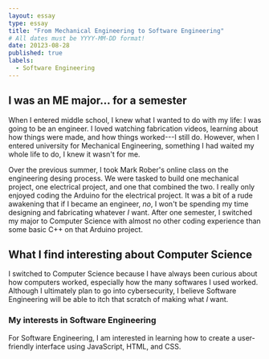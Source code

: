 ```yaml
---
layout: essay
type: essay
title: "From Mechanical Engineering to Software Engineering"
# All dates must be YYYY-MM-DD format!
date: 20123-08-28
published: true
labels:
  - Software Engineering
---
```


## I was an ME major... for a semester

When I entered middle school, I knew what I wanted to do with my life: I was going to be an engineer. I loved watching fabrication videos, learning about how things were made, and how things worked---I still do. However, when I entered university for Mechanical Engineering, something I had waited my whole life to do, I knew it wasn't for me.

Over the previous summer, I took Mark Rober's online class on the engineering desing process. We were tasked to build one mechanical project, one electrical project, and one that combined the two. I really only enjoyed coding the Arduino for the electrical project. It was a bit of a rude awakening that if I became an engineer, _no_, I won't be spending my time designing and fabricating whatever _I_ want. After one semester, I switched my major to Computer Science with almost no other coding experience than some basic C++ on that Arduino project.

## What I find interesting about Computer Science

I switched to Computer Science because I have always been curious about how computers worked, especially how the many softwares I used worked. Although I ultimately plan to go into cybersecurity, I believe Software Engineering will be able to itch that scratch of making what _I_ want.

### My interests in Software Engineering

For Software Engineering, I am interested in learning how to create a user-friendly interface using JavaScript, HTML, and CSS. 
